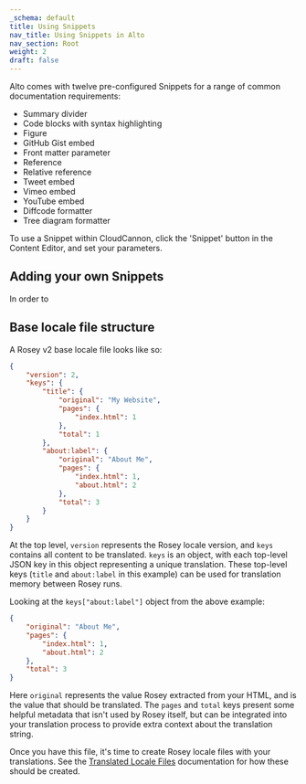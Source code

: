 ```yaml
---
_schema: default
title: Using Snippets
nav_title: Using Snippets in Alto
nav_section: Root
weight: 2
draft: false
---
```

Alto comes with twelve pre-configured Snippets for a range of common documentation requirements:

* Summary divider
* Code blocks with syntax highlighting
* Figure
* GitHub Gist embed
* Front matter parameter
* Reference
* Relative reference
* Tweet embed
* Vimeo embed
* YouTube embed
* Diffcode formatter
* Tree diagram formatter

To use a Snippet within CloudCannon, click the 'Snippet' button in the Content Editor, and set your parameters.

## Adding your own Snippets

In order to&nbsp;

## Base locale file structure

A Rosey v2 base locale file looks like so:

```json
{
    "version": 2,
    "keys": {
        "title": {
            "original": "My Website",
            "pages": {
                "index.html": 1
            },
            "total": 1
        },
        "about:label": {
            "original": "About Me",
            "pages": {
                "index.html": 1,
                "about.html": 2
            },
            "total": 3
        }
    }
}
```

At the top level, `version` represents the Rosey locale version, and `keys` contains all content to be translated. `keys` is an object, with each top-level JSON key in this object representing a unique translation. These top-level keys (`title` and `about:label` in this example) can be used for translation memory between Rosey runs.

Looking at the `keys["about:label"]` object from the above example:

```json
{
    "original": "About Me",
    "pages": {
        "index.html": 1,
        "about.html": 2
    },
    "total": 3
}
```

Here `original` represents the value Rosey extracted from your HTML, and is the value that should be translated. The `pages` and `total` keys present some helpful metadata that isn't used by Rosey itself, but can be integrated into your translation process to provide extra context about the translation string.

Once you have this file, it's time to create Rosey locale files with your translations. See the [Translated Locale Files](/docs/locales/) documentation for how these should be created.